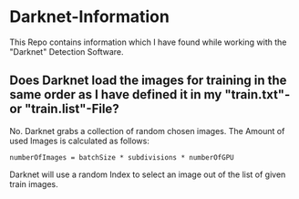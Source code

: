 # Darknet-Information
This Repo contains information which I have found while working with the "Darknet" Detection Software.

## Does Darknet load the images for training in the same order as I have defined it in my "train.txt"- or "train.list"-File?
No. Darknet grabs a collection of random chosen images. The Amount of used Images is calculated as follows:

`numberOfImages = batchSize * subdivisions * numberOfGPU`

Darknet will use a random Index to select an image out of the list of given train images. 

